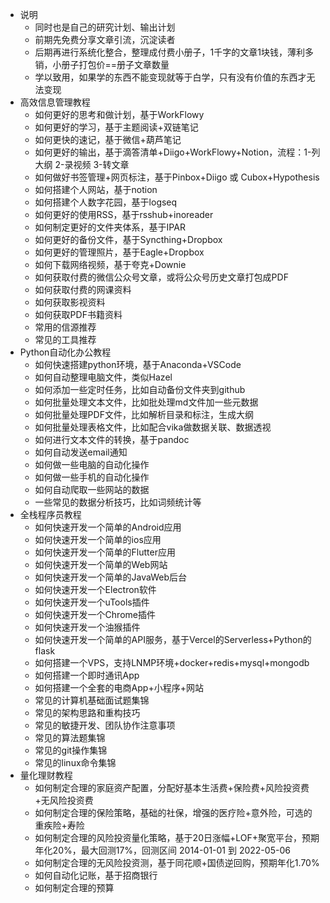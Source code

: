 - 说明
	- 同时也是自己的研究计划、输出计划
	- 前期先免费分享文章引流，沉淀读者
	- 后期再进行系统化整合，整理成付费小册子，1千字的文章1块钱，薄利多销，小册子打包价==册子文章数量
	- 学以致用，如果学的东西不能变现就等于白学，只有没有价值的东西才无法变现
- 高效信息管理教程
	- 如何更好的思考和做计划，基于WorkFlowy
	- 如何更好的学习，基于主题阅读+双链笔记
	- 如何更快的速记，基于微信+葫芦笔记
	- 如何更好的输出，基于滴答清单+Diigo+WorkFlowy+Notion，流程：1-列大纲 2-录视频 3-转文章
	- 如何做好书签管理+网页标注，基于Pinbox+Diigo 或 Cubox+Hypothesis
	- 如何搭建个人网站，基于notion
	- 如何搭建个人数字花园，基于logseq
	- 如何更好的使用RSS，基于rsshub+inoreader
	- 如何制定更好的文件夹体系，基于IPAR
	- 如何更好的备份文件，基于Syncthing+Dropbox
	- 如何更好的管理照片，基于Eagle+Dropbox
	- 如何下载网络视频，基于夸克+Downie
	- 如何获取付费的微信公众号文章，或将公众号历史文章打包成PDF
	- 如何获取付费的网课资料
	- 如何获取影视资料
	- 如何获取PDF书籍资料
	- 常用的信源推荐
	- 常见的工具推荐
- Python自动化办公教程
	- 如何快速搭建python环境，基于Anaconda+VSCode
	- 如何自动整理电脑文件，类似Hazel
	- 如何添加一些定时任务，比如自动备份文件夹到github
	- 如何批量处理文本文件，比如批处理md文件加一些元数据
	- 如何批量处理PDF文件，比如解析目录和标注，生成大纲
	- 如何批量处理表格文件，比如配合vika做数据关联、数据透视
	- 如何进行文本文件的转换，基于pandoc
	- 如何自动发送email通知
	- 如何做一些电脑的自动化操作
	- 如何做一些手机的自动化操作
	- 如何自动爬取一些网站的数据
	- 一些常见的数据分析技巧，比如词频统计等
- 全栈程序员教程
	- 如何快速开发一个简单的Android应用
	- 如何快速开发一个简单的ios应用
	- 如何快速开发一个简单的Flutter应用
	- 如何快速开发一个简单的Web网站
	- 如何快速开发一个简单的JavaWeb后台
	- 如何快速开发一个Electron软件
	- 如何快速开发一个uTools插件
	- 如何快速开发一个Chrome插件
	- 如何快速开发一个油猴插件
	- 如何快速开发一个简单的API服务，基于Vercel的Serverless+Python的flask
	- 如何搭建一个VPS，支持LNMP环境+docker+redis+mysql+mongodb
	- 如何搭建一个即时通讯App
	- 如何搭建一个全套的电商App+小程序+网站
	- 常见的计算机基础面试题集锦
	- 常见的架构思路和重构技巧
	- 常见的敏捷开发、团队协作注意事项
	- 常见的算法题集锦
	- 常见的git操作集锦
	- 常见的linux命令集锦
- 量化理财教程
	- 如何制定合理的家庭资产配置，分配好基本生活费+保险费+风险投资费+无风险投资费
	- 如何制定合理的保险策略，基础的社保，增强的医疗险+意外险，可选的重疾险+寿险
	- 如何制定合理的风险投资量化策略，基于20日涨幅+LOF+聚宽平台，预期年化20%，最大回测17%，回测区间 2014-01-01 到 2022-05-06
	- 如何制定合理的无风险投资测，基于同花顺+国债逆回购，预期年化1.70%
	- 如何自动化记账，基于招商银行
	- 如何制定合理的预算